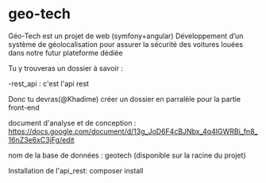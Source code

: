 # geo-tech
Géo-Tech est un projet de web (symfony+angular)
Développement d’un système de géolocalisation pour assurer la sécurité des voitures louées dans notre futur plateforme dédiée

Tu y trouveras un dossier à savoir :

-rest_api : c'est l'api rest

Donc tu devras(@Khadime) créer un dossier en parralèle pour la partie front-end

document d'analyse et de conception :
https://docs.google.com/document/d/13g_JoD6F4cBJNbx_4q4IGWRBi_fn8_16nZ3e6xC3jFg/edit

nom de la base de données : geotech (disponible sur la racine du projet)

Installation de l'api_rest: composer install
